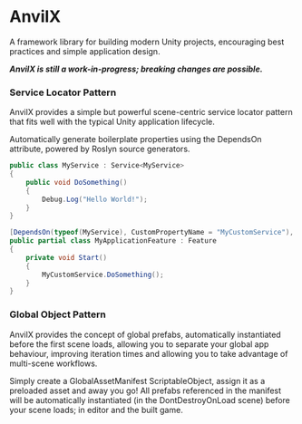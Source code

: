 # AnvilX

A framework library for building modern Unity projects, encouraging best practices and simple application design.

_**AnvilX is still a work-in-progress; breaking changes are possible.**_

### Service Locator Pattern
AnvilX provides a simple but powerful scene-centric service locator pattern that fits well with the typical Unity application lifecycle.

Automatically generate boilerplate properties using the DependsOn attribute, powered by Roslyn source generators.

```c#
public class MyService : Service<MyService> 
{
    public void DoSomething()
    {
        Debug.Log("Hello World!");
    }
}

[DependsOn(typeof(MyService), CustomPropertyName = "MyCustomService"), AccessModifierLevel = AccessModifierLevel.Protected)]
public partial class MyApplicationFeature : Feature
{
    private void Start()
    {
        MyCustomService.DoSomething();
    }
}
```
### Global Object Pattern
AnvilX provides the concept of global prefabs, automatically instantiated before the first scene loads,
allowing you to separate your global app behaviour, improving iteration times and allowing you to take 
advantage of multi-scene workflows.

Simply create a GlobalAssetManifest ScriptableObject, assign it as a preloaded asset and away you go!
All prefabs referenced in the manifest will be automatically instantiated (in the DontDestroyOnLoad scene)
before your scene loads; in editor and the built game.

